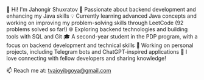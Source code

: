 👋 Hi! I'm Jahongir Shuxratov
🚀 Passionate about backend development and enhancing my Java skills
💡 Currently learning advanced Java concepts and working on improving my problem-solving skills through LeetCode (92 problems solved so far!)
🌐 Exploring backend technologies and building tools with SQL and Git
🎓 A second-year student in the PDP program, with a focus on backend development and technical skills
📌 Working on personal projects, including Telegram bots and ChatGPT-inspired applications
💬 I love connecting with fellow developers and sharing knowledge!

📫 Reach me at: tvajoyibgoya@gmail.com
